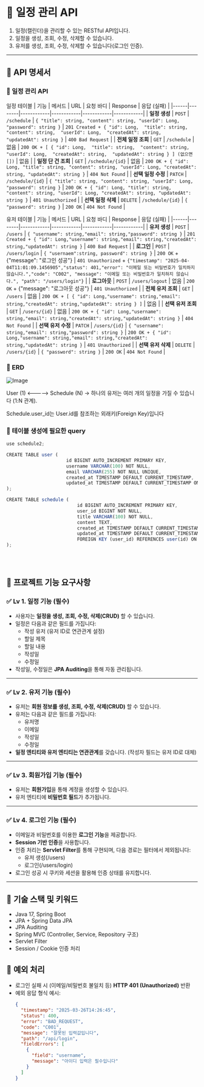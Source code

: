 # 📅 일정 관리 API

1. 일정(캘린더)을 관리할 수 있는 RESTful API입니다.  
2. 일정을 생성, 조회, 수정, 삭제할 수 있습니다.
3. 유저를 생성, 조회, 수정, 삭제할 수 있습니다(로그인 인증). 

---

## 📌 API 명세서

### 📝 일정 관리 API

일정 테이블
| 기능 | 메서드 | URL | 요청 바디 | Response | 응답 (실패) |
|------|--------|------------|------------|------------|------------|
| **일정 생성** | `POST` | `/schedule` | `{ "title": string, "content": string, "userId": Long,  "password": string }` | `201 Created + { "id": Long,  "title": string,  "content": string,  "userId": Long,  "createdAt": string,  "updatedAt": string }` | `400 Bad Request` |
| **전체 일정 조회** | `GET` | `/schedule` | 없음 | `200 OK + [ { "id": Long,  "title": string,  "content": string,  "userId": Long,  "createdAt": string,  "updatedAt": string } ] (없으면 [])` | 없음 |
| **일정 단 건 조회** | `GET` | `/schedule/{id}` | 없음 | `200 OK + { "id": Long, "title": string, "content": string, "userId": Long, "createdAt": string, "updatedAt": string }` | `404 Not Found` |
| **선택 일정 수정** | `PATCH` | `/schedule/{id}` | `{ "title": string, "content": string, "userId": Long,  "password": string }` | `200 OK + { "id": Long, "title": string, "content": string, "userId": Long, "createdAt": string, "updatedAt": string }` | `401 Unauthorized` |
| **선택 일정 삭제** | `DELETE` | `/schedule/{id}` | `{ "password": string }` | `200 OK` | `404 Not Found` |

유저 테이블
| 기능 | 메서드 | URL | 요청 바디 | Response | 응답 (실패) |
|------|--------|------------|------------|------------|------------|
| **유저 생성** | `POST` | `/users` | `{ "username": string,"email": string,"password": string }` | `201 Created + { "id": Long,"username": string,"email": string,"createdAt": string,"updatedAt": string }` | `400 Bad Request` |
| **로그인** | `POST` | `/users/login` | `{ "usernaem":string, password": string }` | `200 OK` + {"message": "로그인 성공"} | `401 Unauthorized` + `{"timestamp": "2025-04-04T11:01:09.1456905","status": 401,"error": "이메일 또는 비밀번호가 일치하지 않습니다.","code": "C002", "message": "이메일 또는 비밀번호가 일치하지 않습니다.", "path": "/users/login"}` |
| **로그아웃** | `POST` | `/users/logout` | 없음 | `200 OK` + {"message": "로그아웃 성공"} | `401 Unauthorized` |
| **전체 유저 조회** | `GET` | `/users` | 없음 | `200 OK + [ { "id": Long,"username": string,"email": string,"createdAt": string,"updatedAt": string } ]` | 없음 |
| **선택 유저 조회** | `GET` | `/users/{id}` | 없음 | `200 OK + { "id": Long,"username": string,"email": string,"createdAt": string,"updatedAt": string }` | `404 Not Found` |
| **선택 유저 수정** | `PATCH` | `/users/{id}` | `{ "username": string,"email": string,"password": string }` | `200 OK + { "id": Long,"username": string,"email": string,"createdAt": string,"updatedAt": string }` | `401 Unauthorized` |
| **선택 유저 삭제** | `DELETE` | `/users/{id}` | `{ "password": string }` | `200 OK` | `404 Not Found` |


### 📝 ERD
![Image](https://github.com/user-attachments/assets/ac96ebb4-f6e8-45b4-8f01-012a8533ec6c)

User (1) <-----> Schedule (N)
→ 하나의 유저는 여러 개의 일정을 가질 수 있습니다 (1:N 관계).

Schedule.user_id는 User.id를 참조하는 외래키(Foreign Key)입니다

### 📝 테이블 생성에 필요한 query
```js
use schedule2;

CREATE TABLE user (
                      id BIGINT AUTO_INCREMENT PRIMARY KEY,
                      username VARCHAR(100) NOT NULL,
                      email VARCHAR(255) NOT NULL UNIQUE,
                      created_at TIMESTAMP DEFAULT CURRENT_TIMESTAMP,
                      updated_at TIMESTAMP DEFAULT CURRENT_TIMESTAMP ON UPDATE CURRENT_TIMESTAMP
);

CREATE TABLE schedule (
                          id BIGINT AUTO_INCREMENT PRIMARY KEY,
                          user_id BIGINT NOT NULL,
                          title VARCHAR(100) NOT NULL,
                          content TEXT,
                          created_at TIMESTAMP DEFAULT CURRENT_TIMESTAMP,
                          updated_at TIMESTAMP DEFAULT CURRENT_TIMESTAMP ON UPDATE CURRENT_TIMESTAMP,
                          FOREIGN KEY (user_id) REFERENCES user(id) ON DELETE CASCADE
);



```
<br>

## 📌 프로젝트 기능 요구사항

### ✅ Lv 1. 일정 기능 (필수)

- 사용자는 **일정을 생성, 조회, 수정, 삭제(CRUD)** 할 수 있습니다.
- 일정은 다음과 같은 필드를 가집니다:
  - 작성 유저 (유저 ID로 연관관계 설정)
  - 할일 제목
  - 할일 내용
  - 작성일 
  - 수정일
- 작성일, 수정일은 **JPA Auditing**을 통해 자동 관리됩니다.

---

### ✅ Lv 2. 유저 기능 (필수)

- 유저는 **회원 정보를 생성, 조회, 수정, 삭제(CRUD)** 할 수 있습니다.
- 유저는 다음과 같은 필드를 가집니다:
  - 유저명
  - 이메일
  - 작성일 
  - 수정일 
- **일정 엔티티와 유저 엔티티는 연관관계**를 갖습니다. (작성자 필드는 유저 ID로 대체)

---

### ✅ Lv 3. 회원가입 기능 (필수)

- 유저는 **회원가입**을 통해 계정을 생성할 수 있습니다.
- 유저 엔티티에 **비밀번호 필드**가 추가됩니다.

---

### ✅ Lv 4. 로그인 기능 (필수)

- 이메일과 비밀번호를 이용한 **로그인 기능**을 제공합니다.
- **Session 기반 인증**을 사용합니다.
- 인증 처리는 **Servlet Filter**를 통해 구현되며, 다음 경로는 필터에서 제외됩니다:
  - 유저 생성(/users)
  - 로그인(/users/login)
- 로그인 성공 시 쿠키와 세션을 활용해 인증 상태를 유지합니다.

---

## 🧰 기술 스택 및 키워드
- Java 17, Spring Boot
- JPA + Spring Data JPA
- JPA Auditing
- Spring MVC (Controller, Service, Repository 구조)
- Servlet Filter
- Session / Cookie 인증 처리

## 🚫 예외 처리

- 로그인 실패 시 (이메일/비밀번호 불일치 등) **HTTP 401 (Unauthorized)** 반환
- 예외 응답 형식 예시:
  ```json
  {
    "timestamp": "2025-03-26T14:26:45",
    "status": 400,
    "error": "BAD_REQUEST",
    "code": "C001",
    "message": "잘못된 입력값입니다",
    "path": "/api/login",
    "fieldErrors": [
      {
        "field": "username",
        "message": "아이디 입력은 필수입니다"
      }
    ]
  }
